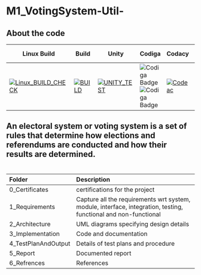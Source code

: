 # M1_VotingSystem-Util-
## About the code
| Linux Build | Build | Unity | Codiga | Codacy |codeac| Static check | Dynamic check |
| --- | --- | --- | --- | --- | --- | --- | --- |
[![Linux_BUILD_CHECK](https://github.com/Nehalkamble/M1_VotingSystem-Util/actions/workflows/Linux_BUILD_CHECK.yml/badge.svg)](https://github.com/Nehalkamble/M1_VotingSystem-Util/actions/workflows/Linux_BUILD_CHECK.yml)|[![BUILD](https://github.com/Nehalkamble/M1_VotingSystem-Util/actions/workflows/BUILD.yml/badge.svg)](https://github.com/Nehalkamble/M1_VotingSystem-Util/actions/workflows/BUILD.yml)|[![UNITY_TEST](https://github.com/Nehalkamble/M1_VotingSystem-Util/actions/workflows/UNITY_TESTt.yml/badge.svg)](https://github.com/Nehalkamble/M1_VotingSystem-Util/actions/workflows/UNITY_TESTt.yml)|![Codiga Badge](https://api.codiga.io/project/31204/score/svg) ![Codiga Badge](https://api.codiga.io/project/31204/status/svg)|[![Codeac](https://static.codeac.io/badges/2-455661300.svg "Codeac")](https://app.codeac.io/github/Nehalkamble/M1_VotingSystem-Util-)|![Codacy Badge](https://app.codacy.com/project/badge/Grade/f85d03772df547748d1569f1acacfade)|[![Cppcheck](https://github.com/Nehalkamble/M1_VotingSystem-Util/actions/workflows/STATIC_CHECK.yml/badge.svg)](https://github.com/Nehalkamble/M1_VotingSystem-Util/actions/workflows/STATIC_CHECK.yml)|[![Dynamiccheck](https://github.com/Nehalkamble/M1_VotingSystem-Util/actions/workflows/DYNAMIC_ANALYSIS.yml/badge.svg)](https://github.com/Nehalkamble/M1_VotingSystem-Util/actions/workflows/DYNAMIC_ANALYSIS.yml)|

## An electoral system or voting system is a set of rules that determine how elections and referendums are conducted and how their results are determined.
# 
| Folder              | Description                                                                                                     |
| :------------------ | :-------------------------------------------------------------------------------------------------------------- |
| 0_Certificates      |  certifications for the project                                                                      |
| 1_Requirements      | Capture all the requirements wrt system, module, interface, integration, testing, functional and non-functional |
| 2_Architecture      | UML diagrams specifying design details                                                                         |
| 3_Implementation    | Code and documentation                                                                                          |
| 4_TestPlanAndOutput | Details of test plans and procedure                                                                             |
| 5_Report            | Documented report                                                                                               |   
| 6_Refrences         | References   |



